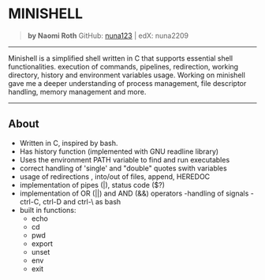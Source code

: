 # **MINISHELL**
> **by Naomi Roth**
> GitHub: [nuna123](https://github.com/nuna123) | edX: nuna2209

---
Minishell is a simplified shell written in C that supports essential shell functionalities. execution of commands, pipelines, redirection, working directory, history and environment variables usage.
Working on minishell gave me a deeper understanding of process management, file descriptor handling, memory management and more.

---
## **About**
- Written in C, inspired by bash.
- Has history function (implemented with GNU readline library)
- Uses the environment PATH variable to find and run executables
- correct handling of 'single' and "double" quotes swith variables
- usage of redirections , into/out of files, append, HEREDOC
- implementation of pipes (|), status code ($?)
- implementation of OR (||) and AND (&&) operators
-handling of signals - ctrl-C, ctrl-D and ctrl-\ as bash
- built in functions:
	- echo
	- cd
	- pwd
	- export
	- unset
	- env
	- exit
